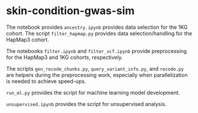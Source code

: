 # skin-condition-gwas-sim

The notebook provides `ancestry.ipynb`  provides data selection for the 1KG cohort. The script `filter_hapmap.py` provides data selection/handling for the HapMap3 cohort.

The notebooks `filter.ipynb` and `filter_vcf.ipynb` provide preprocessing for the HapMap3 and 1KG cohorts, respectively.

The scripts `gen_recode_chunks.py`, `query_variant_info.py`, and `recode.py` are helpers during the preprocessing work, especially when parallelization is needed to achieve speed-ups.

`run_ml.py` provides the script for machine learning model development.

`unsupervised.ipynb` provides the script for unsupervised analysis.
